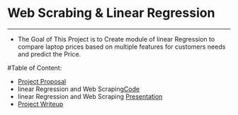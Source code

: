 # Web Scrabing  & Linear Regression

---


- The Goal of This Project is to Create module of linear Regression to compare laptop prices based on multiple features for customers needs and predict the Price. 

#Table of Content:
- [Project Proposal](Regression_Project_Proposal.ipynb)
- linear Regression and Web Scraping[Code]()
- linear Regression and Web Scraping [Presentation]()
- [Project Writeup]()
